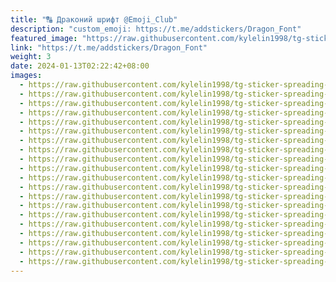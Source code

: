 ```yaml
---
title: "🔠 Драконий шрифт @Emoji_Club"
description: "custom_emoji: https://t.me/addstickers/Dragon_Font"
featured_image: "https://raw.githubusercontent.com/kylelin1998/tg-sticker-spreading-worldwide-images/main/img/50c531e4-c070-473c-a8aa-4165a657a709.jpg"
link: "https://t.me/addstickers/Dragon_Font"
weight: 3
date: 2024-01-13T02:22:42+08:00
images:
  - https://raw.githubusercontent.com/kylelin1998/tg-sticker-spreading-worldwide-images/main/img/50c531e4-c070-473c-a8aa-4165a657a709.jpg
  - https://raw.githubusercontent.com/kylelin1998/tg-sticker-spreading-worldwide-images/main/img/a47ea6e1-5bb8-4e85-8e58-6df98f0a1cf2.jpg
  - https://raw.githubusercontent.com/kylelin1998/tg-sticker-spreading-worldwide-images/main/img/0d0535bf-9455-426a-85e9-cb5c2b0bf298.jpg
  - https://raw.githubusercontent.com/kylelin1998/tg-sticker-spreading-worldwide-images/main/img/5c938972-6722-4463-98be-69e8b42b0f17.jpg
  - https://raw.githubusercontent.com/kylelin1998/tg-sticker-spreading-worldwide-images/main/img/016210b0-ea16-4be0-b880-8842ebbc76bb.jpg
  - https://raw.githubusercontent.com/kylelin1998/tg-sticker-spreading-worldwide-images/main/img/51dc1665-9606-4eb9-b7e6-becd70d6a824.jpg
  - https://raw.githubusercontent.com/kylelin1998/tg-sticker-spreading-worldwide-images/main/img/31b2c0a9-eafd-4d26-9de7-c12235e0defe.jpg
  - https://raw.githubusercontent.com/kylelin1998/tg-sticker-spreading-worldwide-images/main/img/f940dc7c-cbbe-4e94-a142-3b9377a88ddd.jpg
  - https://raw.githubusercontent.com/kylelin1998/tg-sticker-spreading-worldwide-images/main/img/73ac89f8-07a5-4778-b7b2-49db715e8268.jpg
  - https://raw.githubusercontent.com/kylelin1998/tg-sticker-spreading-worldwide-images/main/img/af45e093-adc4-47ae-842e-debf7862761a.jpg
  - https://raw.githubusercontent.com/kylelin1998/tg-sticker-spreading-worldwide-images/main/img/5b8ccc22-b7ac-4a6d-9d93-584d23ddb4ee.jpg
  - https://raw.githubusercontent.com/kylelin1998/tg-sticker-spreading-worldwide-images/main/img/a767b8fe-df66-405d-a641-5c2f864152f0.jpg
  - https://raw.githubusercontent.com/kylelin1998/tg-sticker-spreading-worldwide-images/main/img/20a6a78f-40de-43c6-acec-1dc16ae0492f.jpg
  - https://raw.githubusercontent.com/kylelin1998/tg-sticker-spreading-worldwide-images/main/img/728f8504-c2d1-4542-9342-0ffdb4bede54.jpg
  - https://raw.githubusercontent.com/kylelin1998/tg-sticker-spreading-worldwide-images/main/img/0b258e88-1605-4838-bd7c-34b5c248019e.jpg
  - https://raw.githubusercontent.com/kylelin1998/tg-sticker-spreading-worldwide-images/main/img/095dcaff-923b-447d-abe1-cfa1a74343fb.jpg
  - https://raw.githubusercontent.com/kylelin1998/tg-sticker-spreading-worldwide-images/main/img/21bcd029-9915-4d65-bc77-fe0798169704.jpg
  - https://raw.githubusercontent.com/kylelin1998/tg-sticker-spreading-worldwide-images/main/img/4e63ec97-4505-4dbd-9ca3-3229a09c9013.jpg
  - https://raw.githubusercontent.com/kylelin1998/tg-sticker-spreading-worldwide-images/main/img/3a0f3ae5-e87e-472e-8a5f-e90071b1fb6c.jpg
  - https://raw.githubusercontent.com/kylelin1998/tg-sticker-spreading-worldwide-images/main/img/cca3326f-fd45-41cb-8727-eb3303b17828.jpg
---
```


